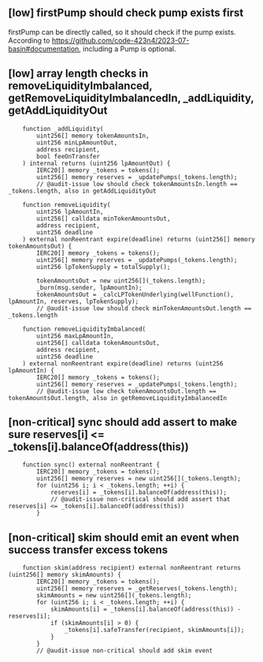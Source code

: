 ## [low] firstPump should check pump exists first

firstPump can be directly called, so it should check if the pump exists. According to https://github.com/code-423n4/2023-07-basin#documentation, including a Pump is optional.

## [low] array length checks in removeLiquidityImbalanced, getRemoveLiquidityImbalancedIn, _addLiquidity, getAddLiquidityOut

```solidity
    function _addLiquidity(
        uint256[] memory tokenAmountsIn,
        uint256 minLpAmountOut,
        address recipient,
        bool feeOnTransfer
    ) internal returns (uint256 lpAmountOut) {
        IERC20[] memory _tokens = tokens();
        uint256[] memory reserves = _updatePumps(_tokens.length);
        // @audit-issue low should check tokenAmountsIn.length == _tokens.length, also in getAddLiquidityOut
```

```solidity
    function removeLiquidity(
        uint256 lpAmountIn,
        uint256[] calldata minTokenAmountsOut,
        address recipient,
        uint256 deadline
    ) external nonReentrant expire(deadline) returns (uint256[] memory tokenAmountsOut) {
        IERC20[] memory _tokens = tokens();
        uint256[] memory reserves = _updatePumps(_tokens.length);
        uint256 lpTokenSupply = totalSupply();

        tokenAmountsOut = new uint256[](_tokens.length);
        _burn(msg.sender, lpAmountIn);
        tokenAmountsOut = _calcLPTokenUnderlying(wellFunction(), lpAmountIn, reserves, lpTokenSupply);
        // @audit-issue low should check minTokenAmountsOut.length == _tokens.length
```

```solidity
    function removeLiquidityImbalanced(
        uint256 maxLpAmountIn,
        uint256[] calldata tokenAmountsOut,
        address recipient,
        uint256 deadline
    ) external nonReentrant expire(deadline) returns (uint256 lpAmountIn) {
        IERC20[] memory _tokens = tokens();
        uint256[] memory reserves = _updatePumps(_tokens.length);
        // @audit-issue low check tokenAmountsOut.length == tokenAmountsOut.length, also in getRemoveLiquidityImbalancedIn

```

## [non-critical] sync should add assert to make sure reserves[i] <= _tokens[i].balanceOf(address(this))

```solidity
    function sync() external nonReentrant {
        IERC20[] memory _tokens = tokens();
        uint256[] memory reserves = new uint256[](_tokens.length);
        for (uint256 i; i < _tokens.length; ++i) {
            reserves[i] = _tokens[i].balanceOf(address(this));
            // @audit-issue non-critical should add assert that reserves[i] <= _tokens[i].balanceOf(address(this))
        }
```

## [non-critical] skim should emit an event when success transfer excess tokens

```solidity
    function skim(address recipient) external nonReentrant returns (uint256[] memory skimAmounts) {
        IERC20[] memory _tokens = tokens();
        uint256[] memory reserves = _getReserves(_tokens.length);
        skimAmounts = new uint256[](_tokens.length);
        for (uint256 i; i < _tokens.length; ++i) {
            skimAmounts[i] = _tokens[i].balanceOf(address(this)) - reserves[i];
            if (skimAmounts[i] > 0) {
                _tokens[i].safeTransfer(recipient, skimAmounts[i]);
            }
        }
        // @audit-issue non-critical should add skim event
```
